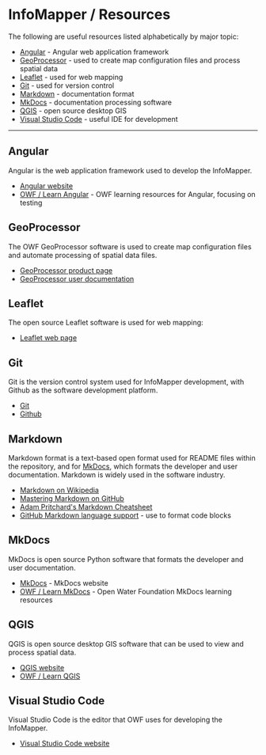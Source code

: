 # InfoMapper / Resources #

The following are useful resources listed alphabetically by major topic:


* [Angular](#angular) - Angular web application framework
* [GeoProcessor](#geoprocessor) - used to create map configuration files and process spatial data
* [Leaflet](#leaflet) - used for web mapping
* [Git](#git) - used for version control
* [Markdown](#markdown) - documentation format
* [MkDocs](#mkdocs) - documentation processing software
* [QGIS](#qgis) - open source desktop GIS
* [Visual Studio Code](#visual-studio-code) - useful IDE for development

-----------------

## Angular ##

Angular is the web application framework used to develop the InfoMapper.

* [Angular website](https://angular.io/)
* [OWF / Learn Angular](https://learn.openwaterfoundation.org/owf-learn-angular/) - OWF learning resources for Angular, focusing on testing

## GeoProcessor ##

The OWF GeoProcessor software is used to create map configuration files and automate processing of spatial data files.

* [GeoProcessor product page](https://software.openwaterfoundation.org/geoprocessor/)
* [GeoProcessor user documentation](https://software.openwaterfoundation.org/geoprocessor/latest/doc-user/)

## Leaflet ##

The open source Leaflet software is used for web mapping:

* [Leaflet web page](https://leafletjs.com/)

## Git ##

Git is the version control system used for InfoMapper development, with Github as the software
development platform.

* [Git](https://git-scm.com/)
* [Github](https://github.com/)

## Markdown ##

Markdown format is a text-based open format used for README files within the repository,
and for [MkDocs](#mkdocs), which formats the developer and user documentation.
Markdown is widely used in the software industry.

* [Markdown on Wikipedia](https://en.wikipedia.org/wiki/Markdown)
* [Mastering Markdown on GitHub](https://guides.github.com/features/mastering-markdown/)
* [Adam Pritchard's Markdown Cheatsheet](https://github.com/adam-p/markdown-here/wiki/Markdown-Cheatsheet)
* [GitHub Markdown language support](https://github.com/github/linguist/blob/master/lib/linguist/languages.yml) - use to format code blocks

## MkDocs ##

MkDocs is open source Python software that formats the developer and user documentation.

* [MkDocs](https://www.mkdocs.org/) - MkDocs website
* [OWF / Learn MkDocs](https://learn.openwaterfoundation.org/owf-learn-mkdocs/) - Open Water Foundation MkDocs learning resources

## QGIS ##

QGIS is open source desktop GIS software that can be used to view and process spatial data.

* [QGIS website](https://www.qgis.org)
* [OWF / Learn QGIS](https://learn.openwaterfoundation.org/owf-learn-qgis/)

## Visual Studio Code ##

Visual Studio Code is the editor that OWF uses for developing the InfoMapper.

* [Visual Studio Code website](https://code.visualstudio.com/)

